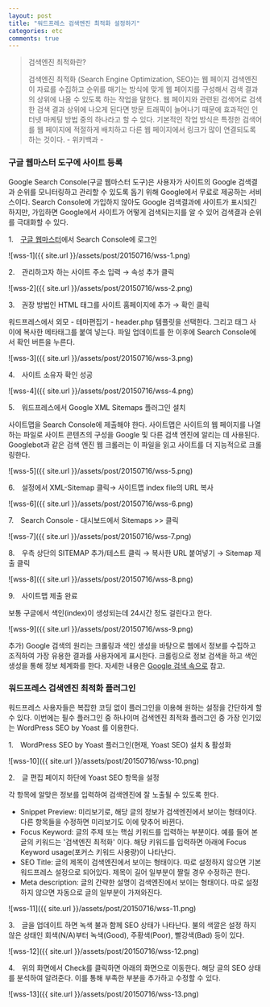```yaml
---
layout: post
title: "워드프레스 검색엔진 최적화 설정하기"
categories: etc
comments: true
---
```


> 검색엔진 최적화란?
> 
> 검색엔진 최적화 (Search Engine Optimization, SEO)는 웹 페이지 검색엔진이 자료를 수집하고 순위를 매기는 방식에 맞게 웹 페이지를 구성해서 검색 결과의 상위에 나올 수 있도록 하는 작업을 말한다. 웹 페이지와 관련된 검색어로 검색한 검색 결과 상위에 나오게 된다면 방문 트래픽이 늘어나기 때문에 효과적인 인터넷 마케팅 방법 중의 하나라고 할 수 있다. 기본적인 작업 방식은 특정한 검색어를 웹 페이지에 적절하게 배치하고 다른 웹 페이지에서 링크가 많이 연결되도록 하는 것이다. - 위키백과 -


### 구글 웹마스터 도구에 사이트 등록

Google Search Console(구글 웹마스터 도구)은 사용자가 사이트의 Google 검색결과 순위를 모니터링하고 관리할 수 있도록 돕기 위해 Google에서 무료로 제공하는 서비스이다. Search Console에 가입하지 않아도 Google 검색결과에 사이트가 표시되긴 하지만, 가입하면 Google에서 사이트가 어떻게 검색되는지를 알 수 있어 검색결과 순위를 극대화할 수 있다.

1.　[구글 웹마스터](https://www.google.com/webmasters/#?modal_active=none)에서 Search Console에 로그인

![wss-1]({{ site.url }}/assets/post/20150716/wss-1.png)

2.　관리하고자 하는 사이트 주소 입력 → 속성 추가 클릭

![wss-2]({{ site.url }}/assets/post/20150716/wss-2.png)

3.　권장 방법인 HTML 태그를 사이트 홈페이지에 추가 → 확인 클릭

워드프레스에서 외모 - 테마편집기 - header.php 템플릿을 선택한다. 그리고 <head></head> 태그 사이에 복사한 메타태그를 붙여 넣는다. 파일 업데이트를 한 이후에 Search Console에서 확인 버튼을 누른다.

![wss-3]({{ site.url }}/assets/post/20150716/wss-3.png)

4.　사이트 소유자 확인 성공

![wss-4]({{ site.url }}/assets/post/20150716/wss-4.png)

5.　워드프레스에서 Google XML Sitemaps 플러그인 설치

사이트맵을 Search Console에 제출해야 한다. 사이트맵은 사이트의 웹 페이지를 나열하는 파일로 사이트 콘텐츠의 구성을 Google 및 다른 검색 엔진에 알리는 데 사용된다. Googlebot과 같은 검색 엔진 웹 크롤러는 이 파일을 읽고 사이트를 더 지능적으로 크롤링한다.

![wss-5]({{ site.url }}/assets/post/20150716/wss-5.png)

6.　설정에서 XML-Sitemap 클릭→ 사이트맵 index file의 URL 복사

![wss-6]({{ site.url }}/assets/post/20150716/wss-6.png)

7.　Search Console - 대시보드에서 Sitemaps >> 클릭

![wss-7]({{ site.url }}/assets/post/20150716/wss-7.png)

8.　우측 상단의 SITEMAP 추가/테스트 클릭 → 복사한 URL 붙여넣기 → Sitemap 제출 클릭

![wss-8]({{ site.url }}/assets/post/20150716/wss-8.png)

9.　사이트맵 제출 완료

보통 구글에서 색인(index)이 생성되는데 24시간 정도 걸린다고 한다.

![wss-9]({{ site.url }}/assets/post/20150716/wss-9.png)

추가) Google 검색의 원리는 크롤링과 색인 생성을 바탕으로 웹에서 정보를 수집하고 조직하여 가장 유용한 결과를 사용자에게 표시한다. 크롤링으로 정보 검색을 하고 색인 생성을 통해 정보 체계화를 한다. 자세한 내용은 [Google 검색 속으로](http://www.google.co.kr/intl/ko/insidesearch/) 참고.


### 워드프레스 검색엔진 최적화 플러그인

워드프레스 사용자들은 복잡한 코딩 없이 플러그인을 이용해 원하는 설정을 간단하게 할 수 있다. 이번에는 필수 플러그인 중 하나이며 검색엔진 최적화 플러그인 중 가장 인기있는 WordPress SEO by Yoast 를 이용한다.

1.　WordPress SEO by Yoast 플러그인(현재,  Yoast SEO) 설치 & 활성화

![wss-10]({{ site.url }}/assets/post/20150716/wss-10.png)

2.　글 편집 페이지 하단에 Yoast SEO 항목을 설정

각 항목에 알맞은 정보를 입력하여 검색엔진에 잘 노출될 수 있도록 한다.

* Snippet Preview: 미리보기로, 해당 글의 정보가 검색엔진에서 보이는 형태이다. 다른 항목들을 수정하면 미리보기도 이에 맞추어 바뀐다.
* Focus Keyword: 글의 주제 또는 핵심 키워드를 입력하는 부분이다. 예를 들어 본 글의 키워드는 '검색엔진 최적화' 이다. 해당 키워드를 입력하면 아래에 Focus Keyword usage(포커스 키워드 사용량)이 나타난다.
* SEO Title: 글의 제목이 검색엔진에서 보이는 형태이다. 따로 설정하지 않으면 기본 워드프레스 설정으로 되어있다. 제목이 길어 일부분이 짤릴 경우 수정하곤 한다.
* Meta description: 글의 간략한 설명이 검색엔진에서 보이는 형태이다. 따로 설정하지 않으면 자동으로 글의 일부분이 가져와진다.

![wss-11]({{ site.url }}/assets/post/20150716/wss-11.png)

3.　글을 업데이트 하면 녹색 불과 함께 SEO 상태가 나타난다. 불의 색깔은 설정 하지 않은 상태인 회색(N/A)부터 녹색(Good), 주황색(Poor), 빨강색(Bad) 등이 있다.

![wss-12]({{ site.url }}/assets/post/20150716/wss-12.png)

4.　위의 화면에서 Check를 클릭하면 아래의 화면으로 이동한다. 해당 글의 SEO 상태를 분석하여 알려준다. 이를 통해 부족한 부분을 추가하고 수정할 수 있다.

![wss-13]({{ site.url }}/assets/post/20150716/wss-13.png)
